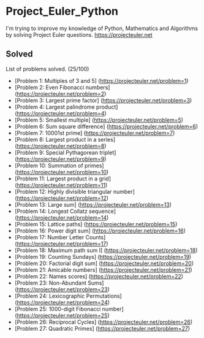 # Project_Euler_Python
I'm trying to improve my knowledge of Python, Mathematics and Algorithms by solving Project Euler questions. https://projecteuler.net

## Solved
List of problems solved. (25/100)

* [Problem 1: Multiples of 3 and 5] (https://projecteuler.net/problem=1)
* [Problem 2: Even Fibonacci numbers] (https://projecteuler.net/problem=2)
* [Problem 3: Largest prime factor] (https://projecteuler.net/problem=3)
* [Problem 4: Largest palindrome product] (https://projecteuler.net/problem=4)
* [Problem 5: Smallest multiple] (https://projecteuler.net/problem=5)
* [Problem 6: Sum square difference] (https://projecteuler.net/problem=6)
* [Problem 7: 10001st prime] (https://projecteuler.net/problem=7)
* [Problem 8: Largest product in a series] (https://projecteuler.net/problem=8)
* [Problem 9: Special Pythagorean triplet] (https://projecteuler.net/problem=9)
* [Problem 10: Summation of primes] (https://projecteuler.net/problem=10)
* [Problem 11: Largest product in a grid] (https://projecteuler.net/problem=11)
* [Problem 12: Highly divisible triangular number] (https://projecteuler.net/problem=12)
* [Problem 13: Large sum] (https://projecteuler.net/problem=13)
* [Problem 14: Longest Collatz sequence] (https://projecteuler.net/problem=14)
* [Problem 15: Lattice paths] (https://projecteuler.net/problem=15)
* [Problem 16: Power digit sum] (https://projecteuler.net/problem=16)
* [Problem 17: Number Letter Counts] (https://projecteuler.net/problem=17)
* [Problem 18: Maximum path sum I] (https://projecteuler.net/problem=18)
* [Problem 19: Counting Sundays] (https://projecteuler.net/problem=19)
* [Problem 20: Factorial digit sum] (https://projecteuler.net/problem=20)
* [Problem 21: Amicable numbers] (https://projecteuler.net/problem=21)
* [Problem 22: Names scores] (https://projecteuler.net/problem=22)
* [Problem 23: Non-Abundant Sums] (https://projecteuler.net/problem=23)
* [Problem 24: Lexicographic Permutations] (https://projecteuler.net/problem=24)
* [Problem 25: 1000-digit Fibonacci number] (https://projecteuler.net/problem=25)
* [Problem 26: Reciprocal Cycles] (https://projecteuler.net/problem=26)
* [Problem 27: Quadratic Primes] (https://projecteuler.net/problem=27)


